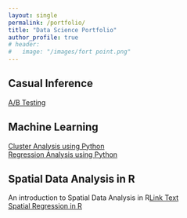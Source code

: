 ```yaml
---
layout: single
permalink: /portfolio/
title: "Data Science Portfolio"
author_profile: true
# header:
#   image: "/images/fort point.png"
---
```




## Casual Inference
[A/B Testing](https://github.com/chaix026/A-B-Testing)  


## Machine Learning
[Cluster Analysis using Python](https://github.com/chaix026/ML_Cluster-Analysis)   
[Regression Analysis using Python](https://github.com/chaix026/ML_Regression)


## Spatial Data Analysis in R
An introduction to Spatial Data Analysis in R[<a href="#" class="btn btn--primary">Link Text</a>](https://learning.umn.edu/search/publicCourseSearchDetails.do?method=load&courseId=34753638&courseTitle=accounting-for-location-in-agriculture-an-introduction-to-spatial-data-analysis-in-r)  
[Spatial Regression in R](https://learning.umn.edu/search/publicCourseSearchDetails.do?method=load&courseId=33173032&courseTitle=accounting-for-location-in-agriculture-spatial-regression-in-r#courseSectionDetails_34755727)